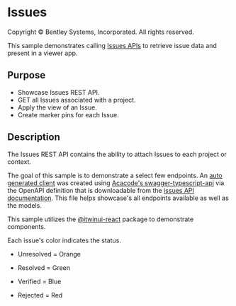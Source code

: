 # Issues

Copyright © Bentley Systems, Incorporated. All rights reserved.

This sample demonstrates calling [Issues APIs](https://developer.bentley.com/api-groups/project-delivery/apis/issues-v1/) to retrieve issue data and present in a viewer app. 

## Purpose
- Showcase Issues REST API.
- GET all Issues associated with a project.
- Apply the view of an Issue.
- Create marker pins for each Issue.

## Description
The Issues REST API contains the ability to attach Issues to each project or context. 

The goal of this sample is to demonstrate a select few endpoints. An [auto generated client](./IssuesClient.ts) was created using [Acacode's swagger-typescript-api](https://github.com/acacode/swagger-typescript-api) via the OpenAPI definition that is downloadable from the [issues API documentation](https://developer.bentley.com/api-groups/project-delivery/apis/issues-v1/). This file helps showcase's all endpoints available as well as the models.

This sample utilizes the [@itwinui-react](https://itwin.github.io/iTwinUI-react/?path=/story/overview--overview) package to demonstrate components.

Each issue's color indicates the status.

- Unresolved = Orange

- Resolved = Green

- Verified = Blue

- Rejected = Red

